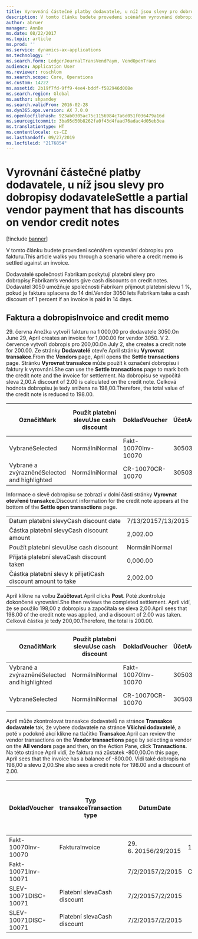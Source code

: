 ```yaml
---
title: Vyrovnání částečné platby dodavatele, u níž jsou slevy pro dobropisy dodavatele
description: V tomto článku budete provedeni scénářem vyrovnání dobropisu pro fakturu.
author: abruer
manager: AnnBe
ms.date: 08/22/2017
ms.topic: article
ms.prod: ''
ms.service: dynamics-ax-applications
ms.technology: ''
ms.search.form: LedgerJournalTransVendPaym, VendOpenTrans
audience: Application User
ms.reviewer: roschlom
ms.search.scope: Core, Operations
ms.custom: 14222
ms.assetid: 2b19f7fd-9ff9-4ee4-bddf-f582946d008e
ms.search.region: Global
ms.author: shpandey
ms.search.validFrom: 2016-02-28
ms.dyn365.ops.version: AX 7.0.0
ms.openlocfilehash: 923ab0305ac75c1156984c7a6d051f036479a16d
ms.sourcegitcommit: 3ba95d50b8262fa0f43d4faad76adac4d05eb3ea
ms.translationtype: HT
ms.contentlocale: cs-CZ
ms.lasthandoff: 09/27/2019
ms.locfileid: "2176854"
---
```

# <a name="settle-a-partial-vendor-payment-that-has-discounts-on-vendor-credit-notes"></a><span data-ttu-id="b356e-103">Vyrovnání částečné platby dodavatele, u níž jsou slevy pro dobropisy dodavatele</span><span class="sxs-lookup"><span data-stu-id="b356e-103">Settle a partial vendor payment that has discounts on vendor credit notes</span></span>

[!include [banner](../includes/banner.md)]

<span data-ttu-id="b356e-104">V tomto článku budete provedeni scénářem vyrovnání dobropisu pro fakturu.</span><span class="sxs-lookup"><span data-stu-id="b356e-104">This article walks you through a scenario where a credit memo is settled against an invoice.</span></span>

<span data-ttu-id="b356e-105">Dodavatelé společnosti Fabrikam poskytují platební slevy pro dobropisy.</span><span class="sxs-lookup"><span data-stu-id="b356e-105">Fabrikam’s vendors give cash discounts on credit notes.</span></span> <span data-ttu-id="b356e-106">Dodavatel 3050 umožňuje společnosti Fabrikam přijmout platební slevu 1 %, pokud je faktura splacena do 14 dní.</span><span class="sxs-lookup"><span data-stu-id="b356e-106">Vendor 3050 lets Fabrikam take a cash discount of 1 percent if an invoice is paid in 14 days.</span></span>

## <a name="invoice-and-credit-memo"></a><span data-ttu-id="b356e-107">Faktura a dobropis</span><span class="sxs-lookup"><span data-stu-id="b356e-107">Invoice and credit memo</span></span>
<span data-ttu-id="b356e-108">29. června Anežka vytvoří fakturu na 1 000,00 pro dodavatele 3050.</span><span class="sxs-lookup"><span data-stu-id="b356e-108">On June 29, April creates an invoice for 1,000.00 for vendor 3050.</span></span> <span data-ttu-id="b356e-109">V 2. července vytvoří dobropis pro 200,00.</span><span class="sxs-lookup"><span data-stu-id="b356e-109">On July 2, she creates a credit note for 200.00.</span></span> <span data-ttu-id="b356e-110">Ze stránky **Dodavatelé** otevře April stránku **Vyrovnat transakce**.</span><span class="sxs-lookup"><span data-stu-id="b356e-110">From the **Vendors** page, April opens the **Settle transactions** page.</span></span> <span data-ttu-id="b356e-111">Stránku **Vyrovnat transakce** může použít k označení dobropisu i faktury k vyrovnání.</span><span class="sxs-lookup"><span data-stu-id="b356e-111">She can use the **Settle transactions** page to mark both the credit note and the invoice for settlement.</span></span> <span data-ttu-id="b356e-112">Na dobropisu se vypočítá sleva 2,00.</span><span class="sxs-lookup"><span data-stu-id="b356e-112">A discount of 2.00 is calculated on the credit note.</span></span> <span data-ttu-id="b356e-113">Celková hodnota dobropisu je tedy snížena na 198,00.</span><span class="sxs-lookup"><span data-stu-id="b356e-113">Therefore, the total value of the credit note is reduced to 198.00.</span></span>

| <span data-ttu-id="b356e-114">Označit</span><span class="sxs-lookup"><span data-stu-id="b356e-114">Mark</span></span>                     | <span data-ttu-id="b356e-115">Použít platební slevu</span><span class="sxs-lookup"><span data-stu-id="b356e-115">Use cash discount</span></span> | <span data-ttu-id="b356e-116">Doklad</span><span class="sxs-lookup"><span data-stu-id="b356e-116">Voucher</span></span>   | <span data-ttu-id="b356e-117">Účet</span><span class="sxs-lookup"><span data-stu-id="b356e-117">Account</span></span> | <span data-ttu-id="b356e-118">Datum</span><span class="sxs-lookup"><span data-stu-id="b356e-118">Date</span></span>      | <span data-ttu-id="b356e-119">Datum splatnosti</span><span class="sxs-lookup"><span data-stu-id="b356e-119">Due date</span></span>  | <span data-ttu-id="b356e-120">Faktura</span><span class="sxs-lookup"><span data-stu-id="b356e-120">Invoice</span></span> | <span data-ttu-id="b356e-121">Částka v měně transakce</span><span class="sxs-lookup"><span data-stu-id="b356e-121">Amount in transaction currency</span></span> | <span data-ttu-id="b356e-122">Měna</span><span class="sxs-lookup"><span data-stu-id="b356e-122">Currency</span></span> | <span data-ttu-id="b356e-123">Částka k vyrovnání</span><span class="sxs-lookup"><span data-stu-id="b356e-123">Amount to settle</span></span> |
|--------------------------|-------------------|-----------|---------|-----------|-----------|---------|--------------------------------|----------|------------------|
| <span data-ttu-id="b356e-124">Vybrané</span><span class="sxs-lookup"><span data-stu-id="b356e-124">Selected</span></span>                 | <span data-ttu-id="b356e-125">Normální</span><span class="sxs-lookup"><span data-stu-id="b356e-125">Normal</span></span>            | <span data-ttu-id="b356e-126">Fakt-10070</span><span class="sxs-lookup"><span data-stu-id="b356e-126">Inv-10070</span></span> | <span data-ttu-id="b356e-127">3050</span><span class="sxs-lookup"><span data-stu-id="b356e-127">3050</span></span>    | <span data-ttu-id="b356e-128">29. 6. 2015</span><span class="sxs-lookup"><span data-stu-id="b356e-128">6/29/2015</span></span> | <span data-ttu-id="b356e-129">7/29/2015</span><span class="sxs-lookup"><span data-stu-id="b356e-129">7/29/2015</span></span> | <span data-ttu-id="b356e-130">10070</span><span class="sxs-lookup"><span data-stu-id="b356e-130">10070</span></span>   | <span data-ttu-id="b356e-131">-1 000,00</span><span class="sxs-lookup"><span data-stu-id="b356e-131">-1,000.00</span></span>                      | <span data-ttu-id="b356e-132">USD</span><span class="sxs-lookup"><span data-stu-id="b356e-132">USD</span></span>      | <span data-ttu-id="b356e-133">-990,00</span><span class="sxs-lookup"><span data-stu-id="b356e-133">-990.00</span></span>          |
| <span data-ttu-id="b356e-134">Vybrané a zvýrazněné</span><span class="sxs-lookup"><span data-stu-id="b356e-134">Selected and highlighted</span></span> | <span data-ttu-id="b356e-135">Normální</span><span class="sxs-lookup"><span data-stu-id="b356e-135">Normal</span></span>            | <span data-ttu-id="b356e-136">CR-10070</span><span class="sxs-lookup"><span data-stu-id="b356e-136">CR-10070</span></span>  | <span data-ttu-id="b356e-137">3050</span><span class="sxs-lookup"><span data-stu-id="b356e-137">3050</span></span>    | <span data-ttu-id="b356e-138">7/2/2015</span><span class="sxs-lookup"><span data-stu-id="b356e-138">7/2/2015</span></span>  | <span data-ttu-id="b356e-139">7/29/2015</span><span class="sxs-lookup"><span data-stu-id="b356e-139">7/29/2015</span></span> |         | <span data-ttu-id="b356e-140">200,00</span><span class="sxs-lookup"><span data-stu-id="b356e-140">200.00</span></span>                         | <span data-ttu-id="b356e-141">USD</span><span class="sxs-lookup"><span data-stu-id="b356e-141">USD</span></span>      | <span data-ttu-id="b356e-142">198,00</span><span class="sxs-lookup"><span data-stu-id="b356e-142">198.00</span></span>           |

<span data-ttu-id="b356e-143">Informace o slevě dobropisu se zobrazí v dolní části stránky **Vyrovnat otevřené transakce**.</span><span class="sxs-lookup"><span data-stu-id="b356e-143">Discount information for the credit note appears at the bottom of the **Settle open transactions** page.</span></span>

|                              |           |
|------------------------------|-----------|
| <span data-ttu-id="b356e-144">Datum platební slevy</span><span class="sxs-lookup"><span data-stu-id="b356e-144">Cash discount date</span></span>           | <span data-ttu-id="b356e-145">7/13/2015</span><span class="sxs-lookup"><span data-stu-id="b356e-145">7/13/2015</span></span> |
| <span data-ttu-id="b356e-146">Částka platební slevy</span><span class="sxs-lookup"><span data-stu-id="b356e-146">Cash discount amount</span></span>         | <span data-ttu-id="b356e-147">2,00</span><span class="sxs-lookup"><span data-stu-id="b356e-147">2.00</span></span>      |
| <span data-ttu-id="b356e-148">Použít platební slevu</span><span class="sxs-lookup"><span data-stu-id="b356e-148">Use cash discount</span></span>            | <span data-ttu-id="b356e-149">Normální</span><span class="sxs-lookup"><span data-stu-id="b356e-149">Normal</span></span>    |
| <span data-ttu-id="b356e-150">Přijatá platební sleva</span><span class="sxs-lookup"><span data-stu-id="b356e-150">Cash discount taken</span></span>          | <span data-ttu-id="b356e-151">0,00</span><span class="sxs-lookup"><span data-stu-id="b356e-151">0.00</span></span>      |
| <span data-ttu-id="b356e-152">Částka platební slevy k přijetí</span><span class="sxs-lookup"><span data-stu-id="b356e-152">Cash discount amount to take</span></span> | <span data-ttu-id="b356e-153">2,00</span><span class="sxs-lookup"><span data-stu-id="b356e-153">2.00</span></span>      |

<span data-ttu-id="b356e-154">April klikne na volbu **Zaúčtovat**.</span><span class="sxs-lookup"><span data-stu-id="b356e-154">April clicks **Post**.</span></span> <span data-ttu-id="b356e-155">Poté zkontroluje dokončené vyrovnání.</span><span class="sxs-lookup"><span data-stu-id="b356e-155">She then reviews the completed settlement.</span></span> <span data-ttu-id="b356e-156">April vidí, že se použilo 198,00 z dobropisu a započítala se sleva 2,00.</span><span class="sxs-lookup"><span data-stu-id="b356e-156">April sees that 198.00 of the credit note was applied, and a discount of 2.00 was taken.</span></span> <span data-ttu-id="b356e-157">Celková částka je tedy 200,00.</span><span class="sxs-lookup"><span data-stu-id="b356e-157">Therefore, the total is 200.00.</span></span>

| <span data-ttu-id="b356e-158">Označit</span><span class="sxs-lookup"><span data-stu-id="b356e-158">Mark</span></span>                     | <span data-ttu-id="b356e-159">Použít platební slevu</span><span class="sxs-lookup"><span data-stu-id="b356e-159">Use cash discount</span></span> | <span data-ttu-id="b356e-160">Doklad</span><span class="sxs-lookup"><span data-stu-id="b356e-160">Voucher</span></span>   | <span data-ttu-id="b356e-161">Účet</span><span class="sxs-lookup"><span data-stu-id="b356e-161">Account</span></span> | <span data-ttu-id="b356e-162">Datum</span><span class="sxs-lookup"><span data-stu-id="b356e-162">Date</span></span>      | <span data-ttu-id="b356e-163">Datum splatnosti</span><span class="sxs-lookup"><span data-stu-id="b356e-163">Due date</span></span>  | <span data-ttu-id="b356e-164">Faktura</span><span class="sxs-lookup"><span data-stu-id="b356e-164">Invoice</span></span>  | <span data-ttu-id="b356e-165">Částka v měně transakce</span><span class="sxs-lookup"><span data-stu-id="b356e-165">Amount in transaction currency</span></span> | <span data-ttu-id="b356e-166">Měna</span><span class="sxs-lookup"><span data-stu-id="b356e-166">Currency</span></span> | <span data-ttu-id="b356e-167">Částka k vyrovnání</span><span class="sxs-lookup"><span data-stu-id="b356e-167">Amount to settle</span></span> |
|--------------------------|-------------------|-----------|---------|-----------|-----------|----------|--------------------------------|----------|------------------|
| <span data-ttu-id="b356e-168">Vybrané a zvýrazněné</span><span class="sxs-lookup"><span data-stu-id="b356e-168">Selected and highlighted</span></span> | <span data-ttu-id="b356e-169">Normální</span><span class="sxs-lookup"><span data-stu-id="b356e-169">Normal</span></span>            | <span data-ttu-id="b356e-170">Fakt-10070</span><span class="sxs-lookup"><span data-stu-id="b356e-170">Inv-10070</span></span> | <span data-ttu-id="b356e-171">3050</span><span class="sxs-lookup"><span data-stu-id="b356e-171">3050</span></span>    | <span data-ttu-id="b356e-172">29. 6. 2015</span><span class="sxs-lookup"><span data-stu-id="b356e-172">6/29/2015</span></span> | <span data-ttu-id="b356e-173">7/29/2015</span><span class="sxs-lookup"><span data-stu-id="b356e-173">7/29/2015</span></span> | <span data-ttu-id="b356e-174">10070</span><span class="sxs-lookup"><span data-stu-id="b356e-174">10070</span></span>    | <span data-ttu-id="b356e-175">-1 000,00</span><span class="sxs-lookup"><span data-stu-id="b356e-175">-1,000.00</span></span>                      | <span data-ttu-id="b356e-176">USD</span><span class="sxs-lookup"><span data-stu-id="b356e-176">USD</span></span>      | <span data-ttu-id="b356e-177">-200,00</span><span class="sxs-lookup"><span data-stu-id="b356e-177">-200.00</span></span>          |
| <span data-ttu-id="b356e-178">Vybrané</span><span class="sxs-lookup"><span data-stu-id="b356e-178">Selected</span></span>                 | <span data-ttu-id="b356e-179">Normální</span><span class="sxs-lookup"><span data-stu-id="b356e-179">Normal</span></span>            | <span data-ttu-id="b356e-180">CR-10070</span><span class="sxs-lookup"><span data-stu-id="b356e-180">CR-10070</span></span>  | <span data-ttu-id="b356e-181">3050</span><span class="sxs-lookup"><span data-stu-id="b356e-181">3050</span></span>    | <span data-ttu-id="b356e-182">7/2/2015</span><span class="sxs-lookup"><span data-stu-id="b356e-182">7/2/2015</span></span>  | <span data-ttu-id="b356e-183">7/29/2015</span><span class="sxs-lookup"><span data-stu-id="b356e-183">7/29/2015</span></span> | <span data-ttu-id="b356e-184">CR-10070</span><span class="sxs-lookup"><span data-stu-id="b356e-184">CR-10070</span></span> | <span data-ttu-id="b356e-185">200,00</span><span class="sxs-lookup"><span data-stu-id="b356e-185">200.00</span></span>                         | <span data-ttu-id="b356e-186">USD</span><span class="sxs-lookup"><span data-stu-id="b356e-186">USD</span></span>      | <span data-ttu-id="b356e-187">198,00</span><span class="sxs-lookup"><span data-stu-id="b356e-187">198.00</span></span>           |

<span data-ttu-id="b356e-188">April může zkontrolovat transakce dodavatelů na stránce **Transakce dodavatele** tak, že vybere dodavatele na stránce **Všichni dodavatelé**, a poté v podokně akcí klikne na tlačítko **Transakce**.</span><span class="sxs-lookup"><span data-stu-id="b356e-188">April can review the vendor transactions on the **Vendor transactions** page by selecting a vendor on the **All vendors** page and then, on the Action Pane, click **Transactions**.</span></span> <span data-ttu-id="b356e-189">Na této stránce April vidí, že faktura má zůstatek -800,00.</span><span class="sxs-lookup"><span data-stu-id="b356e-189">On this page, April sees that the invoice has a balance of -800.00.</span></span> <span data-ttu-id="b356e-190">Vidí také dobropis na 198,00 a slevu 2,00.</span><span class="sxs-lookup"><span data-stu-id="b356e-190">She also sees a credit note for 198.00 and a discount of 2.00.</span></span>

| <span data-ttu-id="b356e-191">Doklad</span><span class="sxs-lookup"><span data-stu-id="b356e-191">Voucher</span></span>    | <span data-ttu-id="b356e-192">Typ transakce</span><span class="sxs-lookup"><span data-stu-id="b356e-192">Transaction type</span></span> | <span data-ttu-id="b356e-193">Datum</span><span class="sxs-lookup"><span data-stu-id="b356e-193">Date</span></span>      | <span data-ttu-id="b356e-194">Faktura</span><span class="sxs-lookup"><span data-stu-id="b356e-194">Invoice</span></span> | <span data-ttu-id="b356e-195">Částka Má dáti v transakční měně</span><span class="sxs-lookup"><span data-stu-id="b356e-195">Amount in transaction currency debit</span></span> | <span data-ttu-id="b356e-196">Částka Dal v transakční měně</span><span class="sxs-lookup"><span data-stu-id="b356e-196">Amount in transaction currency credit</span></span> | <span data-ttu-id="b356e-197">Zůstatek</span><span class="sxs-lookup"><span data-stu-id="b356e-197">Balance</span></span> | <span data-ttu-id="b356e-198">Měna</span><span class="sxs-lookup"><span data-stu-id="b356e-198">Currency</span></span> |
|------------|------------------|-----------|---------|--------------------------------------|---------------------------------------|---------|----------|
| <span data-ttu-id="b356e-199">Fakt-10070</span><span class="sxs-lookup"><span data-stu-id="b356e-199">Inv-10070</span></span>  | <span data-ttu-id="b356e-200">Faktura</span><span class="sxs-lookup"><span data-stu-id="b356e-200">Invoice</span></span>          | <span data-ttu-id="b356e-201">29. 6. 2015</span><span class="sxs-lookup"><span data-stu-id="b356e-201">6/29/2015</span></span> | <span data-ttu-id="b356e-202">10070</span><span class="sxs-lookup"><span data-stu-id="b356e-202">10070</span></span>   |                                      | <span data-ttu-id="b356e-203">1 000,00</span><span class="sxs-lookup"><span data-stu-id="b356e-203">1,000.00</span></span>                              | <span data-ttu-id="b356e-204">-800,00</span><span class="sxs-lookup"><span data-stu-id="b356e-204">-800.00</span></span> | <span data-ttu-id="b356e-205">USD</span><span class="sxs-lookup"><span data-stu-id="b356e-205">USD</span></span>      |
| <span data-ttu-id="b356e-206">Fakt-10071</span><span class="sxs-lookup"><span data-stu-id="b356e-206">Inv-10071</span></span>  |                  | <span data-ttu-id="b356e-207">7/2/2015</span><span class="sxs-lookup"><span data-stu-id="b356e-207">7/2/2015</span></span>  | <span data-ttu-id="b356e-208">CR10071</span><span class="sxs-lookup"><span data-stu-id="b356e-208">CR10071</span></span> | <span data-ttu-id="b356e-209">200,00</span><span class="sxs-lookup"><span data-stu-id="b356e-209">200.00</span></span>                               |                                       | <span data-ttu-id="b356e-210">0,00</span><span class="sxs-lookup"><span data-stu-id="b356e-210">0.00</span></span>    | <span data-ttu-id="b356e-211">USD</span><span class="sxs-lookup"><span data-stu-id="b356e-211">USD</span></span>      |
| <span data-ttu-id="b356e-212">SLEV-10071</span><span class="sxs-lookup"><span data-stu-id="b356e-212">DISC-10071</span></span> |  <span data-ttu-id="b356e-213">Platební sleva</span><span class="sxs-lookup"><span data-stu-id="b356e-213">Cash discount</span></span>   | <span data-ttu-id="b356e-214">7/2/2015</span><span class="sxs-lookup"><span data-stu-id="b356e-214">7/2/2015</span></span>  |         | <span data-ttu-id="b356e-215">2,00</span><span class="sxs-lookup"><span data-stu-id="b356e-215">2.00</span></span>                                 |                                       | <span data-ttu-id="b356e-216">0,00</span><span class="sxs-lookup"><span data-stu-id="b356e-216">0.00</span></span>    | <span data-ttu-id="b356e-217">USD</span><span class="sxs-lookup"><span data-stu-id="b356e-217">USD</span></span>      |
| <span data-ttu-id="b356e-218">SLEV-10071</span><span class="sxs-lookup"><span data-stu-id="b356e-218">DISC-10071</span></span> |  <span data-ttu-id="b356e-219">Platební sleva</span><span class="sxs-lookup"><span data-stu-id="b356e-219">Cash discount</span></span>   | <span data-ttu-id="b356e-220">7/2/2015</span><span class="sxs-lookup"><span data-stu-id="b356e-220">7/2/2015</span></span>  |         |                                      | <span data-ttu-id="b356e-221">2,00</span><span class="sxs-lookup"><span data-stu-id="b356e-221">2.00</span></span>                                  | <span data-ttu-id="b356e-222">0,00</span><span class="sxs-lookup"><span data-stu-id="b356e-222">0.00</span></span>    | <span data-ttu-id="b356e-223">USD</span><span class="sxs-lookup"><span data-stu-id="b356e-223">USD</span></span>      |





